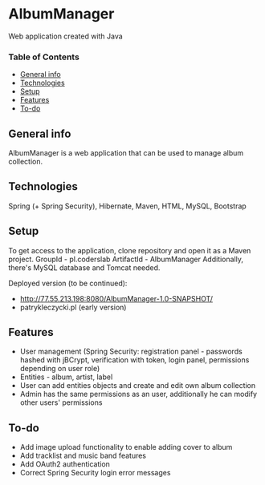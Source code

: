 # AlbumManager

Web application created with Java

### Table of Contents
* [General info](#general-info)
* [Technologies](#technologies)
* [Setup](#setup)
* [Features](#features)
* [To-do](#to-do)

## General info
AlbumManager is a web application that can be used to manage album collection.

## Technologies

Spring (+ Spring Security), Hibernate, Maven, HTML, MySQL, Bootstrap

## Setup

To get access to the application, clone repository and open it as a Maven project.
GroupId - pl.coderslab
ArtifactId - AlbumManager
Additionally, there's MySQL database and Tomcat needed.

Deployed version (to be continued): 

* http://77.55.213.198:8080/AlbumManager-1.0-SNAPSHOT/
* patrykleczycki.pl (early version)

## Features

* User management (Spring Security: registration panel - passwords hashed with jBCrypt, verification with token, login panel, permissions depending on user role)
* Entities - album, artist, label
* User can add entities objects and create and edit own album collection
* Admin has the same permissions as an user, additionally he can modify other users' permissions

## To-do

* Add image upload functionality to enable adding cover to album
* Add tracklist and music band features
* Add OAuth2 authentication
* Correct Spring Security login error messages
